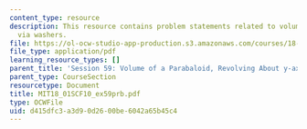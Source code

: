 ```yaml
---
content_type: resource
description: This resource contains problem statements related to volume of revolution
  via washers.
file: https://ol-ocw-studio-app-production.s3.amazonaws.com/courses/18-01sc-single-variable-calculus-fall-2010/d415dfc3a3d90d2600be6042a65b45c4_MIT18_01SCF10_ex59prb.pdf
file_type: application/pdf
learning_resource_types: []
parent_title: 'Session 59: Volume of a Parabaloid, Revolving About y-axis'
parent_type: CourseSection
resourcetype: Document
title: MIT18_01SCF10_ex59prb.pdf
type: OCWFile
uid: d415dfc3-a3d9-0d26-00be-6042a65b45c4
---
```

